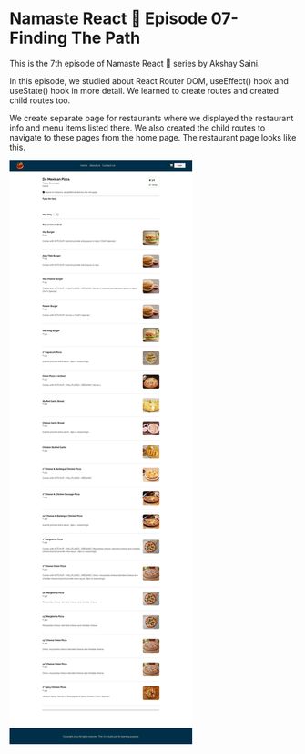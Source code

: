# Namaste React 🚀 Episode 07- Finding The Path

<p>This is the 7th episode of Namaste React 🚀 series by Akshay Saini.</p>
<p>In this episode, we studied about React Router DOM, useEffect() hook and useState() hook in more detail. We learned to create routes and created child routes too.</p>
<p>We create separate page for restaurants where we displayed the restaurant info and menu items listed there. We also created the child routes to navigate to these pages from the home page. The restaurant page looks like this.</p>

<div>
<img src="./restaurant-page.png" />
</div>